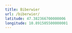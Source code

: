 ```yaml
---
title: Biberwier
url: /biberwier/
latitude: 47.382366700000006
longitude: 10.891505500000001
---
```

